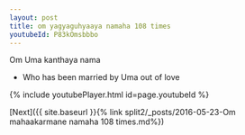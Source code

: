 ```yaml
---
layout: post
title: om yagyaguhyaaya namaha 108 times
youtubeId: P83kOmsbbbo
---
```

 
 
Om Uma kanthaya nama 
 
 -  Who has been married by Uma out of love 
 
  
 
  
 
 
 
 
 
 


{% include youtubePlayer.html id=page.youtubeId %}
 
[Next]({{ site.baseurl }}{% link  split2/_posts/2016-05-23-Om mahaakarmane namaha 108 times.md%})
 
